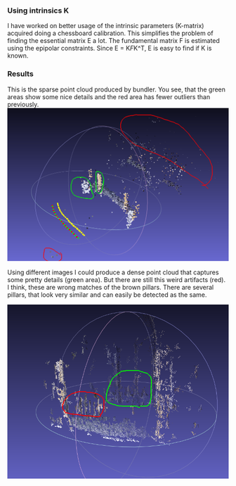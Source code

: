 ### Using intrinsics K
I have worked on better usage of the intrinsic parameters (K-matrix) acquired doing a chessboard calibration.
This simplifies the problem of finding the essential matrix E a lot.
The fundamental matrix F is estimated using the epipolar constraints. Since E = K*F*K^T, E is easy to find if K is known.

### Results
This is the sparse point cloud produced by bundler. You see, that the green areas show some nice details and the red area has fewer outliers than previously.
![Top view of bundler output using 30 images and 10 imgs/sec](https://github.com/DRONARCHers/DRONARCH/blob/master/results/22_12_14/side_mark.png)

Using different images I could produce a dense point cloud that captures some pretty details (green area). But there are still this weird artifacts (red). I think, these are wrong matches of the brown pillars. There are several pillars, that look very similar and can easily be detected as the same.

![Top view of PMVS output](https://github.com/DRONARCHers/DRONARCH/blob/master/results/22_12_14/side_2_mark.png)